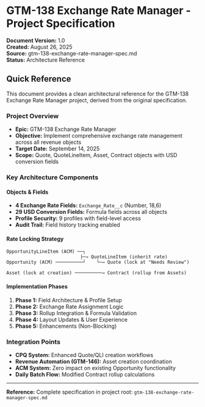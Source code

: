 # GTM-138 Exchange Rate Manager - Project Specification

**Document Version:** 1.0  
**Created:** August 26, 2025  
**Source:** gtm-138-exchange-rate-manager-spec.md  
**Status:** Architecture Reference

## Quick Reference

This document provides a clean architectural reference for the GTM-138 Exchange Rate Manager project, derived from the original specification.

### Project Overview
- **Epic:** GTM-138 Exchange Rate Manager
- **Objective:** Implement comprehensive exchange rate management across all revenue objects
- **Target Date:** September 14, 2025
- **Scope:** Quote, QuoteLineItem, Asset, Contract objects with USD conversion fields

### Key Architecture Components

#### Objects & Fields
- **4 Exchange Rate Fields:** `Exchange_Rate__c` (Number, 18,6)
- **29 USD Conversion Fields:** Formula fields across all objects
- **Profile Security:** 9 profiles with field-level access
- **Audit Trail:** Field history tracking enabled

#### Rate Locking Strategy
```
OpportunityLineItem (ACM) ──┐
                           ├─→ QuoteLineItem (inherit rate)
Opportunity (ACM) ──────────┘    └─→ Quote (lock at "Needs Review")
                                 
Asset (lock at creation) ──────────→ Contract (rollup from Assets)
```

#### Implementation Phases
1. **Phase 1:** Field Architecture & Profile Setup
2. **Phase 2:** Exchange Rate Assignment Logic  
3. **Phase 3:** Rollup Integration & Formula Validation
4. **Phase 4:** Layout Updates & User Experience
5. **Phase 5:** Enhancements (Non-Blocking)

### Integration Points
- **CPQ System:** Enhanced Quote/QLI creation workflows
- **Revenue Automation (GTM-146):** Asset creation coordination
- **ACM System:** Zero impact on existing Opportunity functionality
- **Daily Batch Flow:** Modified Contract rollup calculations

---
**Reference:** Complete specification in project root: `gtm-138-exchange-rate-manager-spec.md`
